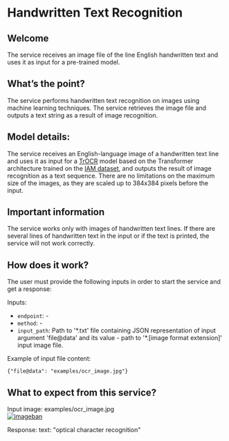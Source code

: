 # Handwritten Text Recognition

## Welcome

The service receives an image file of the line English handwritten text and uses it as input for a pre-trained model.

## What’s the point?

The service performs handwritten text recognition on images using machine learning techniques. The service retrieves the image file and outputs a text string as a result of image recognition.

## Model details:

The service receives an English-language image of a handwritten text line and uses it as input for a [TrOCR](https://github.com/microsoft/unilm/tree/master/trocr) model based on the Transformer architecture trained on the [IAM dataset](https://fki.tic.heia-fr.ch/databases/iam-handwriting-database), and outputs the result of image recognition as a text sequence. There are no limitations on the maximum size of the images, as they are scaled up to 384x384 pixels before the input.

## Important information

The service works only with images of handwritten text lines. If there are several lines of handwritten text in the input or if the text is printed, the service will not work correctly.

## How does it work?

The user must provide the following inputs in order to start the service and get a response:

Inputs:

 -   `endpoint`: -
 -   `method`: -
 -   `input_path`: Path to '\*.txt' file containing JSON representation of input argument 'file@data' and its value - path to '\*.[image format extension]' input image file.

Example of input file content:

```
{"file@data": "examples/ocr_image.jpg"}
```

## What to expect from this service?

Input image: examples/ocr_image.jpg\
[![imageban](https://i2.imageban.ru/out/2022/08/30/ad7e6a890af86debd1ebc2480ba48cc6.jpg)](https://imageban.ru)

Response: text: "optical character recognition"
